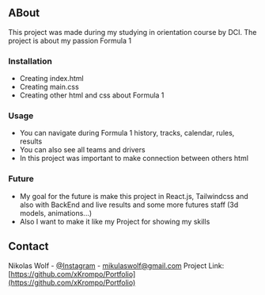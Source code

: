 ## ABout
This project was made during my studying in orientation course by DCI.
The project is about my passion Formula 1
### Installation
* Creating index.html
* Creating main.css
* Creating other html and css about Formula 1

### Usage
* You can navigate during Formula 1 history, tracks, calendar, rules, results
* You can also see all teams and drivers 
* In this project was important to make connection between others html

### Future
* My goal for the future is make this project in React.js, Tailwindcss and also with BackEnd and live results and some more futures staff (3d models, animations...)
* Also I want to make it like my Project for showing my skills 
## Contact

Nikolas Wolf - [@Instagram](https://www.instagram.com/wolf_nikolas12/) - mikulaswolf@gmail.com
Project Link: [https://github.com/xKrompo/Portfolio](https://github.com/xKrompo/Portfolio)
